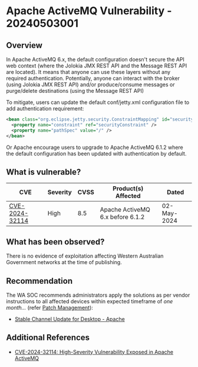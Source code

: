 # Apache ActiveMQ Vulnerability - 20240503001

## Overview

In Apache ActiveMQ 6.x, the default configuration doesn't secure the API web context (where the Jolokia JMX REST API and the Message REST API are located). It means that anyone can use these layers without any required authentication. Potentially, anyone can interact with the broker (using Jolokia JMX REST API) and/or produce/consume messages or purge/delete destinations (using the Message REST API)

To mitigate, users can update the default conf/jetty.xml configuration file to add authentication requirement:

```xml
<bean class="org.eclipse.jetty.security.ConstraintMapping" id="securityConstraintMapping">
  <property name="constraint" ref="securityConstraint" />
  <property name="pathSpec" value="/" />
</bean>
```

Or Apache encourage users to upgrade to Apache ActiveMQ 6.1.2 where the default configuration has been updated with authentication by default.

## What is vulnerable?

| CVE                                                               | Severity | CVSS | Product(s) Affected              | Dated       |
| ----------------------------------------------------------------- | -------- | ---- | -------------------------------- | ----------- |
| [CVE-2024-32114](https://nvd.nist.gov/vuln/detail/CVE-2024-32114) | High     | 8.5  | Apache ActiveMQ 6.x before 6.1.2 | 02-May-2024 |

## What has been observed?

There is no evidence of exploitation affecting Western Australian Government networks at the time of publishing.

## Recommendation

The WA SOC recommends administrators apply the solutions as per vendor instructions to all affected devices within expected timeframe of *one month...* (refer [Patch Management](../guidelines/patch-management.md)):

- [Stable Channel Update for Desktop - Apache](https://activemq.apache.org/security-advisories.data/CVE-2024-32114-announcement.txt)

## Additional References

- [CVE-2024-32114: High-Severity Vulnerability Exposed in Apache ActiveMQ](https://securityonline.info/cve-2024-32114-high-severity-vulnerability-exposed-in-apache-activemq/)
